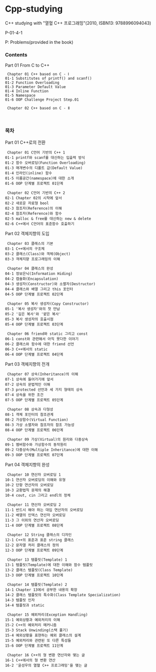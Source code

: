 # Cpp-studying
C++ studying with "열혈 C++ 프로그래밍"(2010, ISBN13: 9788996094043)

P-01-4-1

P: Problems(provided in the book)


### Contents

Part 01 From C to C++

     Chapter 01 C++ based on C - Ⅰ
    01-1 Substitutes of printf() and scanf()
    01-2 Function Overloading
    01-3 Parameter Default Value
    01-4 Inline Function
    01-5 Namespace
    01-6 OOP Challenge Project Step.01
    
     Chapter 02 C++ based on C - Ⅱ

<br>

### 목차

Part 01 C++로의 전환

     Chapter 01 C언어 기반의 C++ 1
    01-1 printf와 scanf를 대신하는 입출력 방식
    01-2 함수 오버로딩(Function Overloading)
    01-3 매개변수의 디폴트 값(Default Value)
    01-4 인라인(inline) 함수
    01-5 이름공간(namespace)에 대한 소개
    01-6 OOP 단계별 프로젝트 01단계

     Chapter 02 C언어 기반의 C++ 2
    02-1 Chapter 02의 시작에 앞서
    02-2 새로운 자료형 bool
    02-3 참조자(Reference)의 이해
    02-4 참조자(Reference)와 함수
    02-5 malloc & free를 대신하는 new & delete
    02-6 C++에서 C언어의 표준함수 호출하기

Part 02 객체지향의 도입
    
     Chapter 03 클래스의 기본
    03-1 C++에서의 구조체
    03-2 클래스(Class)와 객체(Object)
    03-3 객체지향 프로그래밍의 이해

     Chapter 04 클래스의 완성
    04-1 정보은닉(Information Hiding)
    04-2 캡슐화(Encapsulation)
    04-3 생성자(Constructor)와 소멸자(Destructor)
    04-4 클래스와 배열 그리고 this 포인터
    04-5 OOP 단계별 프로젝트 02단계

     Chapter 05 복사 생성자(Copy Constructor)
    05-1 '복사 생성자'와의 첫 만남
    05-2 '깊은 복사'와 '얕은 복사'
    05-3 복사 생성자의 호출시점
    05-4 OOP 단계별 프로젝트 03단계

     Chapter 06 friend와 static 그리고 const
    06-1 const와 관련해서 아직 못다한 이야기
    06-2 클래스와 함수에 대한 friend 선언
    06-3 C++에서의 static
    06-4 OOP 단계별 프로젝트 04단계

Part 03 객체지향의 전개
    
     Chapter 07 상속(Inheritance)의 이해
    07-1 상속에 들어가기에 앞서
    07-2 상속의 문법적인 이해
    07-3 protected 선언과 세 가지 형태의 상속
    07-4 상속을 위한 조건
    07-5 OOP 단계별 프로젝트 05단계

     Chapter 08 상속과 다형성
    08-1 객체 포인터의 참조관계
    08-2 가상함수(Virtual Function)
    08-3 가상 소멸자와 참조자의 참조 가능성
    08-4 OOP 단계별 프로젝트 06단계

     Chapter 09 가상(Virtual)의 원리와 다중상속
    09-1 멤버함수와 가상함수의 동작원리
    09-2 다중상속(Multiple Inheritance)에 대한 이해
    09-3 OOP 단계별 프로젝트 07단계

Part 04 객체지향의 완성
    
     Chapter 10 연산자 오버로딩 1
    10-1 연산자 오버로딩의 이해와 유형
    10-2 단항 연산자의 오버로딩
    10-3 교환법칙 문제의 해결
    10-4 cout, cin 그리고 endl의 정체

     Chapter 11 연산자 오버로딩 2
    11-1 반드시 해야 하는 대입 연산자의 오버로딩
    11-2 배열의 인덱스 연산자 오버로딩
    11-3 그 이외의 연산자 오버로딩
    11-4 OOP 단계별 프로젝트 08단계

     Chapter 12 String 클래스의 디자인
    12-1 C++의 표준과 표준 string 클래스
    12-2 문자열 처리 클래스의 정의
    12-3 OOP 단계별 프로젝트 09단계

     Chapter 13 템플릿(Template) 1
    13-1 템플릿(Template)에 대한 이해와 함수 템플릿
    13-2 클래스 템플릿(Class Template)
    13-3 OOP 단계별 프로젝트 10단계

     Chapter 14 템플릿(Template) 2
    14-1 Chapter 13에서 공부한 내용의 확장
    14-2 클래스 템플릿의 특수화(Class Template Specialization)
    14-3 템플릿 인자
    14-4 템플릿과 static

     Chapter 15 예외처리(Exception Handling)
    15-1 예외상황과 예외처리의 이해
    15-2 C++의 예외처리 메커니즘
    15-3 Stack Unwinding(스택 풀기)
    15-4 예외상황을 표현하는 예외 클래스의 설계
    15-5 예외처리와 관련된 또 다른 특성들
    15-6 OOP 단계별 프로젝트 11단계

     Chapter 16 C++의 형 변환 연산자와 맺는 글
    16-1 C++에서의 형 변환 연산
    16-2 '윤성우의 열혈 C++ 프로그래밍'을 맺는 글
